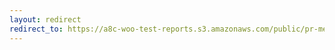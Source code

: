 ```yaml
---
layout: redirect
redirect_to: https://a8c-woo-test-reports.s3.amazonaws.com/public/pr-merge/38176/e2e/index.html
---
```

